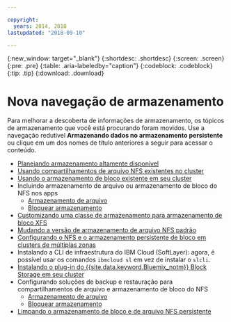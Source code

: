 ```yaml
---

copyright:
  years: 2014, 2018
lastupdated: "2018-09-10"

---
```


{:new_window: target="_blank"}
{:shortdesc: .shortdesc}
{:screen: .screen}
{:pre: .pre}
{:table: .aria-labeledby="caption"}
{:codeblock: .codeblock}
{:tip: .tip}
{:download: .download}


# Nova navegação de armazenamento
Para melhorar a descoberta de informações de armazenamento, os tópicos de armazenamento que você está procurando foram movidos. Use a navegação redutível **Armazenando dados no armazenamento persistente** ou clique em um dos nomes de título anteriores a seguir para acessar o conteúdo.

*  [Planejando armazenamento altamente disponível](cs_storage_planning.html#storage_planning)
*  [Usando compartilhamentos de arquivo NFS existentes no cluster](cs_storage_file.html#existing_file)
*  [Usando o armazenamento de bloco existente em seu cluster](cs_storage_block.html#existing_block)
*  Incluindo armazenamento de arquivo ou armazenamento de bloco do NFS nos apps
    * [Armazenamento de arquivo](cs_storage_file.html#add_file)
    * [ Bloquear armazenamento ](cs_storage_block.html#add_block)
*  [Customizando uma classe de armazenamento para armazenamento de bloco XFS](cs_storage_block.html#custom_storageclass)
*  [Mudando a versão de armazenamento de arquivo NFS padrão](cs_storage_file.html#nfs_version)
*  [Configurando o NFS e o armazenamento persistente de bloco em clusters de múltiplas zonas](cs_storage_basics.html#multizone)
*  Instalando a CLI de infraestrutura do IBM Cloud (SoftLayer): agora, é possível usar os comandos `ibmcloud sl` em vez de instalar o `slcli`.
*  [Instalando o plug-in do {{site.data.keyword.Bluemix_notm}} Block Storage em seu cluster](cs_storage_block.html#install_block)
*  Configurando soluções de backup e restauração para compartilhamentos de arquivo e armazenamento de bloco do NFS
    * [Armazenamento de arquivo](cs_storage_file.html#backup_restore)
    * [ Bloquear armazenamento ](cs_storage_block.html#backup_restore)
*  [Limpando o armazenamento de bloco e de arquivo NFS persistente](cs_storage_remove.html#cleanup)
